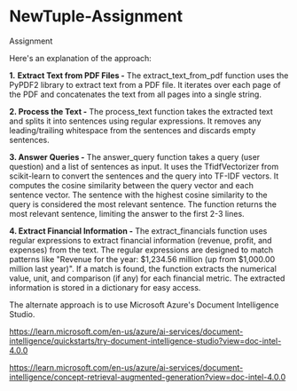 # NewTuple-Assignment
Assignment 

Here's an explanation of the approach:

**1.** **Extract Text from PDF Files -** The extract_text_from_pdf function uses the PyPDF2 library to extract text from a PDF file. It iterates over each page of the PDF and concatenates the text from all pages into a single string.

**2. Process the Text -** The process_text function takes the extracted text and splits it into sentences using regular expressions. It removes any leading/trailing whitespace from the sentences and discards empty sentences.

**3. Answer Queries -** The answer_query function takes a query (user question) and a list of sentences as input. It uses the TfidfVectorizer from scikit-learn to convert the sentences and the query into TF-IDF vectors. It computes the cosine similarity between the query vector and each sentence vector. The sentence with the highest cosine similarity to the query is considered the most relevant sentence. The function returns the most relevant sentence, limiting the answer to the first 2-3 lines.

**4. Extract Financial Information -** The extract_financials function uses regular expressions to extract financial information (revenue, profit, and expenses) from the text. The regular expressions are designed to match patterns like "Revenue for the year: $1,234.56 million (up from $1,000.00 million last year)". If a match is found, the function extracts the numerical value, unit, and comparison (if any) for each financial metric. The extracted information is stored in a dictionary for easy access.

The alternate approach is to use Microsoft Azure's Document Intelligence Studio.

https://learn.microsoft.com/en-us/azure/ai-services/document-intelligence/quickstarts/try-document-intelligence-studio?view=doc-intel-4.0.0

https://learn.microsoft.com/en-us/azure/ai-services/document-intelligence/concept-retrieval-augmented-generation?view=doc-intel-4.0.0
